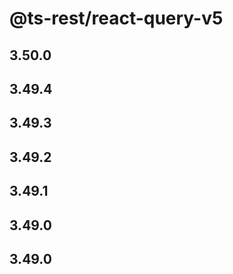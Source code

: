 # @ts-rest/react-query-v5

## 3.50.0

## 3.49.4

## 3.49.3

## 3.49.2

## 3.49.1

## 3.49.0

## 3.49.0

